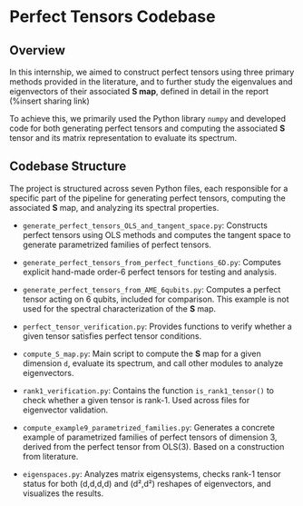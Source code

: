 # Perfect Tensors Codebase

## Overview

In this internship, we aimed to construct perfect tensors using three primary methods provided in the literature, and to further study the eigenvalues and eigenvectors of their associated **S map**, defined in detail in the report (%insert sharing link)

To achieve this, we primarily used the Python library `numpy` and developed code for both generating perfect tensors and computing the associated **S** tensor and its matrix representation to evaluate its spectrum.

## Codebase Structure

The project is structured across seven Python files, each responsible for a specific part of the pipeline for generating perfect tensors, computing the associated **S** map, and analyzing its spectral properties.

- `generate_perfect_tensors_OLS_and_tangent_space.py`: Constructs perfect tensors using OLS methods and computes the tangent space to generate parametrized families of perfect tensors.

- `generate_perfect_tensors_from_perfect_functions_6D.py`: Computes explicit hand-made order-6 perfect tensors for testing and analysis.

- `generate_perfect_tensors_from_AME_6qubits.py`: Computes a perfect tensor acting on 6 qubits, included for comparison. This example is not used for the spectral characterization of the **S** map.

- `perfect_tensor_verification.py`: Provides functions to verify whether a given tensor satisfies perfect tensor conditions.

- `compute_S_map.py`: Main script to compute the **S** map for a given dimension `d`, evaluate its spectrum, and call other modules to analyze eigenvectors.

- `rank1_verification.py`: Contains the function `is_rank1_tensor()` to check whether a given tensor is rank-1. Used across files for eigenvector validation.

- `compute_example9_parametrized_families.py`: Generates a concrete example of parametrized families of perfect tensors of dimension 3, derived from the perfect tensor from OLS(3). Based on a construction from literature.

- `eigenspaces.py`: Analyzes matrix eigensystems, checks rank-1 tensor status for both (d,d,d,d) and (d²,d²) reshapes of eigenvectors, and visualizes the results.


